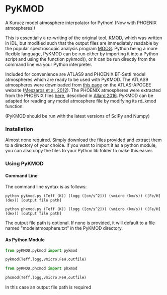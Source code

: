 # PyKMOD
A Kurucz model atmosphere interpolator for Python! (Now with PHOENIX atmospheres!)

This is essentially a re-writing of the original tool, [KMOD](http://hebe.as.utexas.edu/stools/), which was written in IDL, but modified such that the output files are immediately readable by the popular spectroscopic analysis program [MOOG](http://www.as.utexas.edu/~chris/moog.html).
Python being a more flexible language, PyKMOD can be run either by importing it into a Python script and using the function pykmod(), or it can be run directly from the command line via your Python interpreter.

Included for convenience are ATLAS9 and PHOENIX BT-Settl model atmospheres which are ready to be used with PyKMOD. The ATLAS9 atmospheres were downloaded from [this page](http://research.iac.es/proyecto/ATLAS-APOGEE/) on the ATLAS-APOGEE website ([Meszaros et al. 2012](https://ui.adsabs.harvard.edu/abs/2012AJ....144..120M/abstract)). The PHOENIX atmospheres were extracted from the PHOENIX files [here](https://phoenix.ens-lyon.fr/Grids/BT-Settl/GNS93/STRUCTURES/), described in [Allard 2016](https://ui.adsabs.harvard.edu/abs/2016sf2a.conf..223A/abstract). PyKMOD can be adapted for reading any model atmosphere file by modifying its rd_kmod function.

(PyKMOD should be run with the latest versions of SciPy and Numpy)

### Installation
Almost none required. Simply download the files provided and extract them to a directory of your choice. If you want to import it as a python module, you can also copy the files to your Python lib folder to make this easier.

### Using PyKMOD
#### Command Line
The command line syntax is as follows:
```
python pykmod.py (Teff (K)) (logg ([cm/s^2])) (vmicro (km/s)) ([Fe/H] (dex)) [output file path]
```

```
python phxmod.py (Teff (K)) (logg ([cm/s^2])) (vmicro (km/s)) ([Fe/H] (dex)) [output file path]
```
The output file path is optional. If none is provided, it will default to a file named "modelatmosphere.txt" in the PyKMOD directory.

#### As Python Module
```python
from pyKMOD.pykmod import pykmod

pykmod(Teff,logg,vmicro,FeH,outfile)
```

```python
from pyKMOD.phxmod import phxmod

phxmod(Teff,logg,vmicro,FeH,outfile)
```
In this case an output file path is required

